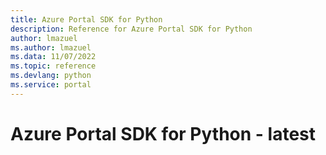 ```yaml
---
title: Azure Portal SDK for Python
description: Reference for Azure Portal SDK for Python
author: lmazuel
ms.author: lmazuel
ms.data: 11/07/2022
ms.topic: reference
ms.devlang: python
ms.service: portal
---
```

# Azure Portal SDK for Python - latest


